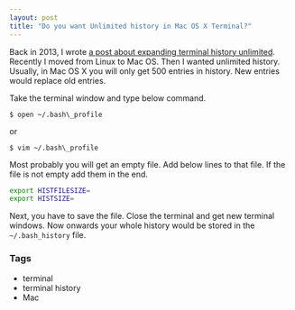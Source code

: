 ```yaml
---
layout: post
title: "Do you want Unlimited history in Mac OS X Terminal?"
---
```


Back in 2013, I wrote [a post about expanding terminal history unlimited](http://www.dedunu.info/2013/06/do-you-want-unlimited-history-in-linux.html). Recently I moved from Linux to Mac OS. Then I wanted unlimited history. Usually, in Mac OS X you will only get 500 entries in history. New entries would replace old entries.

Take the terminal window and type below command.

```console
$ open ~/.bash\_profile
```

or 

```
$ vim ~/.bash\_profile
```

Most probably you will get an empty file. Add below lines to that file. If the file is not empty add them in the end.

```bash
export HISTFILESIZE=
export HISTSIZE=
```

Next, you have to save the file. Close the terminal and get new terminal windows. Now onwards your whole history would be stored in the `~/.bash_history` file.

### Tags

- terminal
- terminal history
- Mac